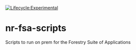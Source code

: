 [![Lifecycle:Experimental](https://img.shields.io/badge/Lifecycle-Experimental-339999)](<Redirect-URL>)
# nr-fsa-scripts
Scripts to run on prem for the Forestry Suite of Applications
